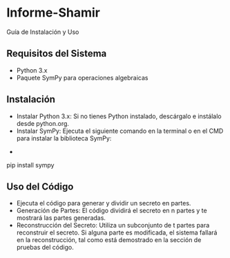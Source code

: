 # Informe-Shamir

Guía de Instalación y Uso

## Requisitos del Sistema
- Python 3.x
- Paquete SymPy para operaciones algebraicas

## Instalación
- Instalar Python 3.x: Si no tienes Python instalado, descárgalo e instálalo desde python.org.
- Instalar SymPy: Ejecuta el siguiente comando en la terminal o en el CMD para instalar la biblioteca SymPy:
-  ```bash
  pip install sympy

## Uso del Código
- Ejecuta el código para generar y dividir un secreto en partes.
- Generación de Partes: El código dividirá el secreto en n partes y te mostrará las partes generadas.
- Reconstrucción del Secreto: Utiliza un subconjunto de t partes para reconstruir el secreto. Si alguna parte es modificada, el sistema fallará en la reconstrucción, tal como está demostrado en la sección de pruebas del código.
